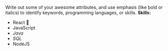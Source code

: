 Write out some of your awesome attributes, and use emphasis (like bold or italics) to identify keywords, programming languages, or skills. 
**Skills:**
* React :tada:
* JavaScript
* _Java_
* _SQL_
* NodeJS

